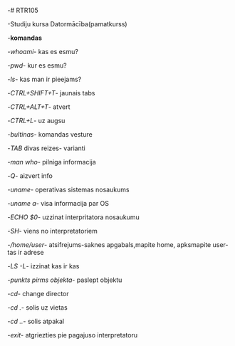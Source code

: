 -# RTR105

-Studiju kursa Datormācība(pamatkurss)

-**komandas**

-*whoami*-   kas es esmu?

-*pwd*-   kur es esmu?

-*ls*-   kas man ir pieejams?

-*CTRL+SHIFT+T*-   jaunais tabs

-*CTRL+ALT+T*-   atvert

-*CTRL+L*-   uz augsu

-*bultinas*-   komandas vesture

-*TAB* divas reizes-  varianti

-*man who*-   pilniga informacija

-*Q*-   aizvert info

-*uname*-   operativas sistemas nosaukums

-*uname a*-   visa informacija par OS

-*ECHO $0*-   uzzinat interpritatora nosaukumu

-*SH*-   viens no interpretatoriem

-*/home/user*-   atsifrejums-saknes apgabals,mapite home, apksmapite user-tas ir adrese

-*LS -L*-   izzinat kas ir kas

-*punkts pirms objekta*-   paslept objektu

-*cd*-   change director

-*cd .*-   solis uz vietas

-*cd ..*-   solis atpakal

-*exit*-   atgriezties pie pagajuso interpretatoru
